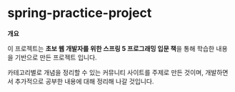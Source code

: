 # spring-practice-project



**개요**

이 프로젝트는 **초보 웹 개발자를 위한 스프링 5 프로그래밍 입문 책**을 통해 학습한 내용을 기반으로 만든 프로젝트 입니다.

카테고리별로 개념을 정리할 수 있는 커뮤니티 사이트를 주제로 만든 것이며, 개발하면서 추가적으로 공부한 내용에 대해 정리해 나갈 것입니다.